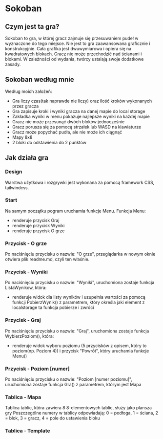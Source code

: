 # Sokoban

## Czym jest ta gra?

Sokoban to gra, w której gracz zajmuje się przesuwaniem pudeł w wyznaczone do tego miejsce.
Nie jest to gra zaawansowana graficznie i konstrukcyjnie. Cała grafika jest dwuwymiarowa i opiera się na kwadratowych blokach.
Gracz nie może przechodzić nad ścianami i blokami. W zależności od wydania, twórcy ustalają swoje dodatkowe zasady.

## Sokoban według mnie

Według moich założeń:
- Gra liczy czas(tak naprawde nie liczy) oraz ilość kroków wykonanych przez gracza
- Gra zapisuje kroki i wyniki gracza na danej mapie do local storage
- Zakładka wyniki w menu pokazuje najlepsze wyniki na każdej mapie
- Gracz nie może przesunąć dwóch bloków jednocześnie
- Gracz porusza się za pomocą strzałek lub WASD na klawiaturze
- Gracz może popychać pudła, ale nie może ich ciągnąć
- Mapy 8x8
- 2 bloki do odstawienia do 2 punktów

## Jak działa gra

### Design
Warstwa użytkowa i rozgrywki jest wykonana za pomocą framework CSS, tailwindcss.

### Start
Na samym początku pogram uruchamia funkcje Menu.
Funkcja Menu:
- renderuje przycisk Graj
- renderuje przycisk Wyniki
- renderuje przycisk O grze

### Przycisk - O grze
Po naciśnięciu przycisku o nazwie: "O grze", przeglądarka w nowym oknie otwiera plik readme.md, czyli ten właśnie.

### Przycisk - Wyniki
Po naciśnięciu przycisku o nazwie: "Wyniki", uruchomiona zostaje funkcja ListaWynikow, która:
- renderuje widok dla listy wyników i uzupełnia wartości za pomocą funkcji PobierzWynik() z parametrem, który określa jaki element z localstorage ta funkcja pobierze i zwróci

### Przycisk - Graj
Po naciśnięciu przycisku o nazwie: "Graj", uruchomiona zostaje funkcja WybierzPoziom(), która:
- renderuje widok wyboru poziomu (5 przycisków z opisem, który to poziom(np. Poziom 4)) i przycisk "Powrót", który uruchamia funkcje Menu()

### Przycisk - Poziom [numer]
Po naciśnięciu przycisku o nazwie: "Poziom [numer poziomu]", uruchomiona zostaje funkcja Gra() z parametrem, którym jest Mapa

### Tablica - Mapa
Tablica tablic, która zawiera 8 8-elementowych tablic, służy jako plansza gry
Poszczególne numery w tablicy odpowiadają:
0 = podłoga, 1 = ściana, 2 = blok, 3 = gracz, 4 = pole do ustawienia bloku

### Tablica - Template

